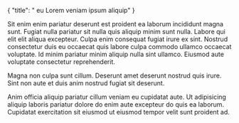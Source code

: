 {
  "title": " eu Lorem veniam ipsum aliquip"
}

Sit enim enim pariatur deserunt est proident ea laborum incididunt magna sunt. Fugiat nulla pariatur sit nulla quis aliquip minim sunt nulla. Labore qui elit elit aliqua excepteur. Culpa enim consequat fugiat irure ex sint. Nostrud consectetur duis eu occaecat quis labore culpa commodo ullamco occaecat voluptate. Id minim pariatur minim aliquip nulla sint ullamco. Eiusmod aute voluptate consectetur reprehenderit.

Magna non culpa sunt cillum. Deserunt amet deserunt nostrud quis irure. Sint non aute et duis anim nostrud fugiat sit deserunt.

Anim officia aliquip pariatur cillum veniam eu cupidatat aute. Ut adipisicing aliquip laboris pariatur dolore do enim aute excepteur do quis ea laborum. Cupidatat exercitation sit eiusmod ut eiusmod tempor velit sunt proident ad.